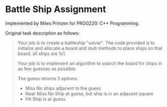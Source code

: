 # Battle Ship Assignment

Implemented by Miles Prinzen for PROG220: C++ Programming.

Original task description as follows:

> Your job is to create a battleship "solver". The code provided is to initialze and allocate a board and stub methods to place ships on that board. all ships are 1x1.
>
> Your job is to implement an algorithm to search the board for ships in as few guesses as possible.
>
>The guess returns 3 options:
>
>- Miss
  No ships adjacent to the guess
>- Near Miss
  No Ship at guess, but ship is in an adjacent square
>- Hit
  Ship is at guess
